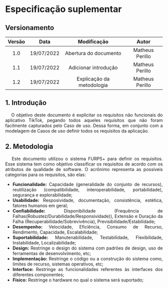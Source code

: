 # Especificação suplementar

##  Versionamento

| Versão |    Data    |       Modificação        |        Autor         |
| :----: | :--------: | :----------------------: | :------------------: |
|  1.0  | 19/07/2022 | Abertura do documento | Matheus Perillo |
|  1.1  | 19/07/2022 | Adicionar introdução | Matheus Perillo |
|  1.2  | 19/07/2022 | Explicação da metodologia | Matheus Perillo |

## 1. Introdução

<p style=" text-align: justify">
&emsp; O objetivo deste documento é explicitar os requisitos não funcionais do aplicativo TikTok, pegando todos aqueles requisitos que não foram facilmente capturados pelo Caso de uso. Dessa forma, em conjunto com a modelagem de Casos de uso definir todos os requisitos da aplicação.
</p>

## 2. Metodologia

<p style=" text-align: justify">
&emsp; Este documento utilizou o sistema FURPS+ para definir os requisitos. Esse sistema tem como objetivo classificar os requisitos de acordo com os atributos de qualidade de software. O acrônimo representa as possíveis categorias para os requisitos, são elas:

</p>

<div style="text-align: justify">

<ul>
<li>
 <b>Funcionalidade:</b> Capacidade (generalidade do conjunto de recursos), reutilização (compatibilidade, interoperabilidade, portabilidade), segurança e explorabilidade;
</li>

<li>
 <b>Usabilidade:</b> Resposividade, documentação, consistência, estética, fatores humanos em geral;
</li>

<li>
 <b>Confiabilidade:</b> Disponibilidade (Frequência de Falhas(Robustez/Durabilidade/Responsividade)), Extensão e Duração da Falha (Recuperabilidade/Sobrevivência), Previsibilidade/Estabilidade;
</li>

<li>
 <b>Desempenho:</b> Velocidade, Eficiência, Consumo de Recurso, Rendimento, Capacidade, Escalabilidade;
</li>

<li>
<b> Suportabilidade:</b> Manutenabilidade, Testabilidade, Flexibilidade, Instabilidade, Localizabilidade;
</li>

<li>
<b> Design:</b> Restringe o design do sistema com padrões de design, uso de ferramentas de desenvolvimento, etc;
</li>

<li>
<b> Implementação:</b> Restringe o código ou a construção do sistema como, limites de recurso, sistemas operativos, etc;
</li>

<li>
<b> Interface:</b> Restringe as funcionalidades referentes às interfaces dos diferentes componentes;
</li>

<li>
<b> Físico:</b> Restringe o hardware no qual o sistema será suportado;
</li>

</ul>
</div>